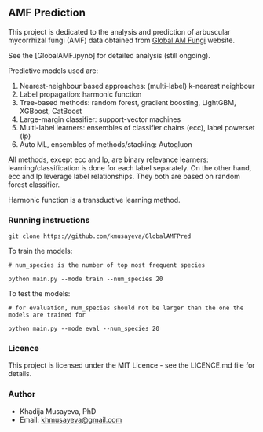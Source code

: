 ## AMF Prediction

This project is dedicated to the analysis and prediction of arbuscular mycorrhizal fungi (AMF) data obtained from [Global AM Fungi](https://globalamfungi.com/) website. 

See the [GlobalAMF.ipynb] for detailed analysis (still ongoing). 

Predictive models used are:

1. Nearest-neighbour based approaches: (multi-label) k-nearest neighbour
2. Label propagation: harmonic function
3. Tree-based methods: random forest, gradient boosting, LightGBM, XGBoost, CatBoost
4. Large-margin classifier: support-vector machines
5. Multi-label learners: ensembles of classifier chains (ecc), label powerset (lp)
6. Auto ML, ensembles of methods/stacking: Autogluon

All methods, except ecc and lp, are binary relevance learners: learning/classification is done for each label separately.
On the other hand, ecc and lp leverage label relationships. They both are based on random forest classifier.

Harmonic function is a transductive learning method.


### Running instructions
```
git clone https://github.com/kmusayeva/GlobalAMFPred
```

To train the models:

```
# num_species is the number of top most frequent species

python main.py --mode train --num_species 20
```

To test the models:
```
# for evaluation, num_species should not be larger than the one the models are trained for

python main.py --mode eval --num_species 20
```


### Licence
This project is licensed under the MIT Licence - see the LICENCE.md file for details.


### Author
* Khadija Musayeva, PhD 
* Email: [khmusayeva@gmail.com](khmusayeva@gmail.com)


